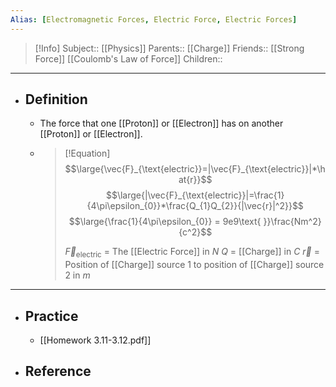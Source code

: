 ```yaml
---
Alias: [Electromagnetic Forces, Electric Force, Electric Forces]
---
```

> [!Info]
> Subject:: [[Physics]]
> Parents:: [[Charge]]
> Friends:: [[Strong Force]] [[Coulomb's Law of Force]]
> Children:: 
---
- ## Definition
	- The force that one [[Proton]] or [[Electron]] has on another [[Proton]] or [[Electron]].
	- > [!Equation]
	  > $$\large{\vec{F}_{\text{electric}}=|\vec{F}_{\text{electric}}|*\hat{r}}$$
	  > $$\large{|\vec{F}_{\text{electric}}|=\frac{1}{4\pi\epsilon_{0}}*\frac{Q_{1}Q_{2}}{|\vec{r}|^2}}$$
	  > $$\large{\frac{1}{4\pi\epsilon_{0}} = 9e9\text{ }}\frac{Nm^2}{c^2}$$
	  > 
	  > $\vec{F}_{\text{electric}}$ = The [[Electric Force]] in $N$
	  > $Q$ = [[Charge]] in $C$
	  > $\vec{r}$ = Position of [[Charge]] source 1 to position of [[Charge]] source 2 in $m$
---
- ## Practice
	- [[Homework 3.11-3.12.pdf]]
- ## Reference
